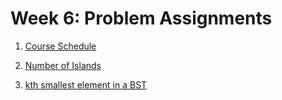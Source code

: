 # Week 6: Problem Assignments

1. [Course Schedule](https://leetcode.com/problems/course-schedule/editorial/)

2. [Number of Islands](https://leetcode.com/problems/number-of-islands/editorial/)

3. [kth smallest element in a BST](https://leetcode.com/problems/kth-smallest-element-in-a-bst/editorial/)
